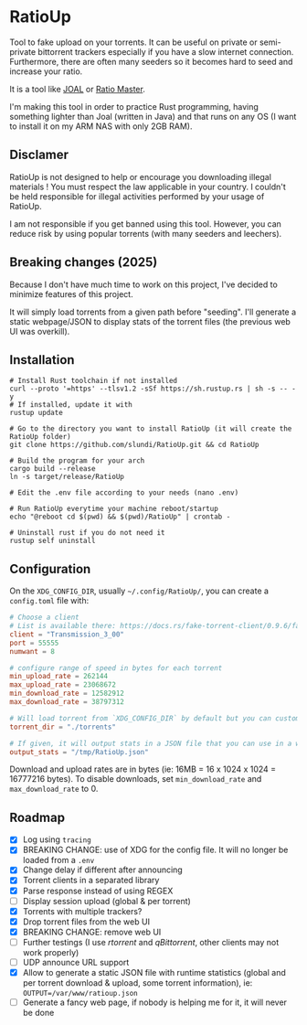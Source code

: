 # RatioUp

Tool to fake upload on your torrents. It can be useful on private or semi-private bittorrent trackers especially if you have a slow internet connection. Furthermore,
there are often many seeders so it becomes hard to seed and increase your ratio.

It is a tool like [JOAL](https://github.com/anthonyraymond/joal) or [Ratio Master](http://ratiomaster.net/).

I'm making this tool in order to practice Rust programming, having something lighter than Joal (written in Java) and that runs on any OS (I want to install it on my ARM NAS with only 2GB RAM).

## Disclamer

RatioUp is not designed to help or encourage you downloading illegal materials ! You must respect the law applicable in your country. I couldn't be held responsible for illegal activities performed by your usage of RatioUp.

I am not responsible if you get banned using this tool. However, you can reduce risk by using popular torrents (with many seeders and leechers).

## Breaking changes (2025)

Because  I don't have much time to work on this project, I've decided to minimize features of this project.

It will simply load torrents from a given path before "seeding". I'll generate a static webpage/JSON to display stats
of the torrent files (the previous web UI was overkill).

## Installation

```shell
# Install Rust toolchain if not installed
curl --proto '=https' --tlsv1.2 -sSf https://sh.rustup.rs | sh -s -- -y
# If installed, update it with
rustup update

# Go to the directory you want to install RatioUp (it will create the RatioUp folder)
git clone https://github.com/slundi/RatioUp.git && cd RatioUp

# Build the program for your arch
cargo build --release
ln -s target/release/RatioUp

# Edit the .env file according to your needs (nano .env)

# Run RatioUp everytime your machine reboot/startup
echo "@reboot cd $(pwd) && $(pwd)/RatioUp" | crontab -

# Uninstall rust if you do not need it
rustup self uninstall
```

## Configuration

On the `XDG_CONFIG_DIR`, usually `~/.config/RatioUp/`, you can create a `config.toml` file with:

```toml
# Choose a client
# List is available there: https://docs.rs/fake-torrent-client/0.9.6/fake_torrent_client/clients/enum.ClientVersion.html
client = "Transmission_3_00"
port = 55555
numwant = 8

# configure range of speed in bytes for each torrent
min_upload_rate = 262144
max_upload_rate = 23068672
min_download_rate = 12582912
max_download_rate = 38797312

# Will load torrent from `XDG_CONFIG_DIR` by default but you can customize it.
torrent_dir = "./torrents"

# If given, it will output stats in a JSON file that you can use in a webserver to track what is happening.
output_stats = "/tmp/RatioUp.json"
```

Download and upload rates are in bytes (ie: 16MB = 16 x 1024 x 1024 = 16777216 bytes).
To disable downloads, set `min_download_rate` and `max_download_rate` to 0.

## Roadmap

- [x] Log using `tracing`
- [x] BREAKING CHANGE: use of XDG for the config file. It will no longer be loaded from a `.env`
- [x] Change delay if different after announcing
- [x] Torrent clients in a separated library
- [x] Parse response instead of using REGEX
- [ ] Display session upload (global & per torrent)
- [x] Torrents with multiple trackers?
- [x] Drop torrent files from the web UI
- [x] BREAKING CHANGE: remove web UI
- [ ] Further testings (I use *rtorrent* and *qBittorrent*, other clients may not work properly)
- [ ] UDP announce URL support
- [x] Allow to generate a static JSON file with runtime statistics (global and per torrent download & upload, some torrent information), ie: `OUTPUT=/var/www/ratioup.json`
- [ ] Generate a fancy web page, if nobody is helping me for it, it will never be done
